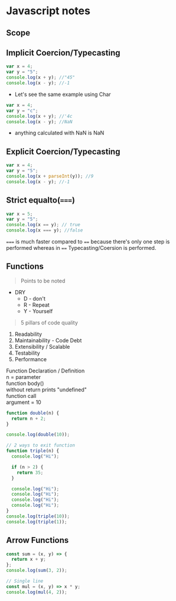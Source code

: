# Javascript notes

## Scope

## Implicit Coercion/Typecasting

```js
var x = 4;
var y = "5";
console.log(x + y); //"45"
console.log(x - y); //-1
```

- Let's see the same example using Char

```js
var x = 4;
var y = "c";
console.log(x + y); //'4c
console.log(x - y); //NaN
```

- anything calculated with NaN is NaN

## Explicit Coercion/Typecasting

```js
var x = 4;
var y = "5";
console.log(x + parseInt(y)); //9
console.log(x - y); //-1
```

## Strict equalto(`===`)

```js
var x = 5;
var y = "5";
console.log(x == y); // true
console.log(x === y); //false
```

 `===` is much faster compared to `==` because there's only one step is performed whereas in `==` Typecasting/Coersion is performed.

## Functions

> Points to be noted

- DRY
  - D - don't
  - R - Repeat
  - Y - Yourself

> 5 pillars of code quality

1. Readability
2. Maintainability - Code Debt
3. Extensibility / Scalable
4. Testability
5. Performance

Function Declaration / Definition  
n = parameter  
function body()  
without return prints "undefined"  
function call  
argument = 10
```js
function double(n) {
  return n + 2;
}

console.log(double(10));

// 2 ways to exit function
function triple(n) {
  console.log("Hi");

  if (n > 2) {
    return 35;
  }

  console.log("Hi");
  console.log("Hi");
  console.log("Hi");
  console.log("Hi");
}
console.log(triple(10));
console.log(triple(1));
```

## Arrow Functions
~~~js
const sum = (x, y) => {
  return x + y;
};
console.log(sum(3, 2));

// Single line
const mul = (x, y) => x * y;
console.log(mul(4, 2));
~~~
